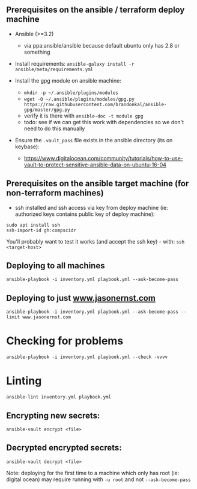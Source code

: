 ## Prerequisites on the ansible / terraform deploy machine

- Ansible (>=3.2)
  - via ppa:ansible/ansible because default ubuntu only has 2.8 or something

- Install requirements: `ansible-galaxy install -r ansible/meta/requirements.yml`

- Install the gpg module on ansible machine:
  - `mkdir -p ~/.ansible/plugins/modules`
  - `wget -O ~/.ansible/plugins/modules/gpg.py https://raw.githubusercontent.com/brandonkal/ansible-gpg/master/gpg.py`
  - verify it is there with `ansible-doc -t module gpg`
  - todo: see if we can get this work with dependencies so we don't need to do this manually

- Ensure the `.vault_pass` file exists in the ansible directory (its on keybase):
  - https://www.digitalocean.com/community/tutorials/how-to-use-vault-to-protect-sensitive-ansible-data-on-ubuntu-16-04

## Prerequisites on the ansible target machine (for non-terraform machines)
- ssh installed and ssh access via key from deploy machine (ie: authorized keys
  contains public key of deploy machine):
```
sudo apt install ssh
ssh-import-id gh:compscidr
```
You'll probably want to test it works (and accept the ssh key) - with:
`ssh <target-host>`

## Deploying to all machines
`ansible-playbook -i inventory.yml playbook.yml --ask-become-pass`

## Deploying to just www.jasonernst.com
`ansible-playbook -i inventory.yml playbook.yml --ask-become-pass --limit www.jasonernst.com`

# Checking for problems
`ansible-playbook -i inventory.yml playbook.yml --check -vvvv`

# Linting
`ansible-lint inventory.yml playbook.yml`

## Encrypting new secrets:
`ansible-vault encrypt <file>`

## Decrypted encrypted secrets:
`ansible-vault decrypt <file>`

Note: deploying for the first time to a machine which only has root (ie: digital ocean)
may require running with `-u root` and not `--ask-become-pass`